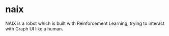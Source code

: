# naix
NAIX is a robot which is built with Reinforcement Learning,  trying to interact with Graph UI like a human.
